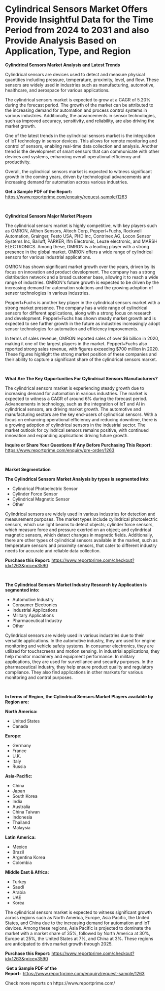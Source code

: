 <p><h1>Cylindrical Sensors Market Offers Provide Insightful Data for the Time Period from 2024 to 2031 and also Provide Analysis Based on Application, Type, and Region</h1></p><p><strong>Cylindrical Sensors Market Analysis and Latest Trends</strong></p>
<p><p>Cylindrical sensors are devices used to detect and measure physical quantities including pressure, temperature, proximity, level, and flow. These sensors are widely used in industries such as manufacturing, automotive, healthcare, and aerospace for various applications.</p><p>The cylindrical sensors market is expected to grow at a CAGR of 5.20% during the forecast period. The growth of the market can be attributed to the increasing demand for automation and process control systems in various industries. Additionally, the advancements in sensor technologies, such as improved accuracy, sensitivity, and reliability, are also driving the market growth.</p><p>One of the latest trends in the cylindrical sensors market is the integration of IoT technology in sensor devices. This allows for remote monitoring and control of sensors, enabling real-time data collection and analysis. Another trend is the development of smart sensors that can communicate with other devices and systems, enhancing overall operational efficiency and productivity.</p><p>Overall, the cylindrical sensors market is expected to witness significant growth in the coming years, driven by technological advancements and increasing demand for automation across various industries.</p></p>
<p><strong>Get a Sample PDF of the Report:&nbsp;</strong> <a href="https://www.reportprime.com/enquiry/request-sample/1263">https://www.reportprime.com/enquiry/request-sample/1263</a></p>
<p>&nbsp;</p>
<p><strong>Cylindrical Sensors Major Market Players</strong></p>
<p><p>The cylindrical sensors market is highly competitive, with key players such as OMRON, Althen Sensors, Altech Corp, Pepperl+Fuchs, Rockwell Automation, Grainger, Festo USA, PHD Inc, Contrinex AG, Locon Sensor Systems Inc, Balluff, PARKER, Ifm Electronic, Leuze electronic, and MARSH ELECTRONICS. Among these, OMRON is a leading player with a strong presence in the global market. OMRON offers a wide range of cylindrical sensors for various industrial applications.</p><p>OMRON has shown significant market growth over the years, driven by its focus on innovation and product development. The company has a strong distribution network and a broad customer base, allowing it to reach a wide range of industries. OMRON's future growth is expected to be driven by the increasing demand for automation solutions and the growing adoption of sensor technologies in various industries.</p><p>Pepperl+Fuchs is another key player in the cylindrical sensors market with a strong market presence. The company has a wide range of cylindrical sensors for different applications, along with a strong focus on research and development. Pepperl+Fuchs has shown steady market growth and is expected to see further growth in the future as industries increasingly adopt sensor technologies for automation and efficiency improvements.</p><p>In terms of sales revenue, OMRON reported sales of over $6 billion in 2020, making it one of the largest players in the market. Pepperl+Fuchs also reported strong sales revenue, with figures exceeding $700 million in 2020. These figures highlight the strong market position of these companies and their ability to capture a significant share of the cylindrical sensors market.</p></p>
<p>&nbsp;</p>
<p><strong>What Are The Key Opportunities For Cylindrical Sensors Manufacturers?</strong></p>
<p><p>The cylindrical sensors market is experiencing steady growth due to increasing demand for automation in various industries. The market is expected to witness a CAGR of around 6% during the forecast period. Advancements in technology, such as the integration of IoT and AI in cylindrical sensors, are driving market growth. The automotive and manufacturing sectors are the key end-users of cylindrical sensors. With a focus on enhancing operational efficiency and reducing downtime, there is a growing adoption of cylindrical sensors in the industrial sector. The market outlook for cylindrical sensors remains positive, with continued innovation and expanding applications driving future growth.</p></p>
<p><strong>Inquire or Share Your Questions If Any Before Purchasing This Report:</strong> <a href="https://www.reportprime.com/enquiry/pre-order/1263">https://www.reportprime.com/enquiry/pre-order/1263</a></p>
<p>&nbsp;</p>
<p><strong>Market Segmentation</strong></p>
<p><strong>The Cylindrical Sensors Market Analysis by types is segmented into:</strong></p>
<p><ul><li>Cylindrical Photoelectric Sensor</li><li>Cylinder Force Sensor</li><li>Cylindrical Magnetic Sensor</li><li>Other</li></ul></p>
<p><p>Cylindrical sensors are widely used in various industries for detection and measurement purposes. The market types include cylindrical photoelectric sensors, which use light beams to detect objects; cylinder force sensors, which measure force and pressure exerted on an object; and cylindrical magnetic sensors, which detect changes in magnetic fields. Additionally, there are other types of cylindrical sensors available in the market, such as temperature sensors and proximity sensors, that cater to different industry needs for accurate and reliable data collection.</p></p>
<p><strong>Purchase this Report:&nbsp;</strong><a href="https://www.reportprime.com/checkout?id=1263&price=3590">https://www.reportprime.com/checkout?id=1263&price=3590</a></p>
<p>&nbsp;</p>
<p><strong>The Cylindrical Sensors Market Industry Research by Application is segmented into:</strong></p>
<p><ul><li>Automotive Industry</li><li>Consumer Electronics</li><li>Industrial Applications</li><li>Military Applications</li><li>Pharmaceutical Industry</li><li>Other</li></ul></p>
<p><p>Cylindrical sensors are widely used in various industries due to their versatile applications. In the automotive industry, they are used for engine monitoring and vehicle safety systems. In consumer electronics, they are utilized for touchscreens and motion sensing. In industrial applications, they help monitor machinery and equipment performance. In military applications, they are used for surveillance and security purposes. In the pharmaceutical industry, they help ensure product quality and regulatory compliance. They also find applications in other markets for various monitoring and control purposes.</p></p>
<p>&nbsp;</p>
<p><strong>In terms of Region, the Cylindrical Sensors Market Players available by Region are:</strong></p>
<p>
    <p> <strong> North America: </strong>
        <ul>
            <li>United States</li>
            <li>Canada</li>
        </ul>
        </p> 
    <p> <strong> Europe: </strong>
        <ul>
            <li>Germany</li>
            <li>France</li>
            <li>U.K.</li>
            <li>Italy</li>
            <li>Russia</li>
        </ul>
        </p> 
    <p> <strong> Asia-Pacific: </strong>
        <ul>
            <li>China</li>
            <li>Japan</li>
            <li>South Korea</li>
            <li>India</li>
            <li>Australia</li>
            <li>China Taiwan</li>
            <li>Indonesia</li>
            <li>Thailand</li>
            <li>Malaysia</li>
        </ul>
        </p> 
    <p> <strong> Latin America: </strong>
        <ul>
            <li>Mexico</li>
            <li>Brazil</li>
            <li>Argentina Korea</li>
            <li>Colombia</li>
        </ul>
        </p> 
    <p> <strong> Middle East & Africa: </strong>
        <ul>
            <li>Turkey</li>
            <li>Saudi</li>
            <li>Arabia</li>
            <li>UAE</li>
            <li>Korea</li>
        </ul>
    </p>
    </p>
<p><p>The cylindrical sensors market is expected to witness significant growth across regions such as North America, Europe, Asia Pacific, the United States, and China due to the increasing demand for automation and IoT devices. Among these regions, Asia Pacific is projected to dominate the market with a market share of 35%, followed by North America at 30%, Europe at 25%, the United States at 7%, and China at 3%. These regions are anticipated to drive market growth through 2025.</p></p>
<p><strong>Purchase this Report: </strong><a href="https://www.reportprime.com/checkout?id=1263&price=3590">https://www.reportprime.com/checkout?id=1263&price=3590</a></p>
<p>&nbsp;<strong>Get a Sample PDF of the Report:&nbsp;&nbsp;</strong><a href="https://www.reportprime.com/enquiry/request-sample/1263">https://www.reportprime.com/enquiry/request-sample/1263</a></p>
<p><strong></strong></p>
<p>Check more reports on https://www.reportprime.com/</p>